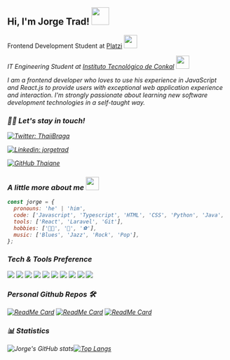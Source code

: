 <h2> Hi, I'm Jorge Trad! <img src="https://media2.giphy.com/media/26Fxy3Iz1ari8oytO/giphy.gif?cid=ecf05e47el1g5vacqxramx51ss2hgtzpawh0wfdk4peo7tb3&rid=giphy.gif&ct=s" width="40"></h2>

Frontend Development Student at <a href="https://platzi.com/">Platzi</a> <img src="https://media.giphy.com/media/WUlplcMpOCEmTGBtBW/giphy.gif" width="30">
</em></p>

<p><em>IT Engineering Student at <a href="http://www.itconkal.edu.mx/index.php/es/">Instituto Tecnológico de Conkal</a> <img src="https://media0.giphy.com/media/H6hfqd9oZqH09DCojn/giphy.gif?cid=ecf05e4725y18cabe5krg29rfroopif9zxg5kwkobbvbj44h&rid=giphy.gif&ct=s" width="30">

<p>I am a frontend developer who loves to use his experience in JavaScript and React.js to provide users with exceptional web application experience and interaction. I'm strongly passionate about learning new software development technologies in a self-taught way.</p>

### 👋🏻 Let's stay in touch!

[![Twitter: ThaiiBraga](https://img.shields.io/twitter/follow/jorge_trad?style=social)](https://twitter.com/jorge_trad)

[![Linkedin: jorgetrad](https://img.shields.io/badge/-jorgetrad-blue?style=flat-square&logo=Linkedin&logoColor=white&link=https://www.linkedin.com/in/jorgetrad/)](https://www.linkedin.com/in/jorgetrad/)

[![GitHub Thaiane](https://img.shields.io/github/followers/jorgetrad99?label=follow&style=social)](https://github.com/jorgetrad99)

### A little more about me <img src="https://media2.giphy.com/media/xThtayu2H2AUPzs1W0/giphy.gif?cid=ecf05e47xdz3i2h60du6j1la0uu79n5myqdkgfj6qmpyyp43&rid=giphy.gif&ct=s" width="30">

```js
const jorge = {
  pronouns: 'he' | 'him',
  code: ['Javascript', 'Typescript', 'HTML', 'CSS', 'Python', 'Java', 'PHP'],
  tools: ['React', 'Laravel', 'Git'],
  hobbies: ['🏃🏻', '🎸', '⚽️'],
  music: ['Blues', 'Jazz', 'Rock', 'Pop'],
};
```

### Tech & Tools Preference

<img src = "https://img.shields.io/badge/-HTML5-E34F26?style=flat&logo=html5&logoColor=white"> <img src = "https://img.shields.io/badge/-CSS3-1572B6?style=flat&logo=css3&logoColor=white">
<img src="https://img.shields.io/badge/-JavaScript-eed718?style=flat&logo=javascript&logoColor=ffffff">
<img src="https://img.shields.io/badge/-React-000000?style=flat&logo=react&logoColor=00c8ff">
<img src="https://img.shields.io/badge/-MySQL-F29111?style=flat&logo=mysql&logoColor=FFFFFF">
<img src="https://img.shields.io/badge/-Node.js-3C873A?style=flat&logo=Node.js&logoColor=white">
<img src="http://img.shields.io/badge/-Git-F1502F?style=flat&logo=git&logoColor=FFFFFF">
<img src="http://img.shields.io/badge/-Github-000000?style=flat&logo=github&logoColor=FFFFFF">
<img src="http://img.shields.io/badge/-VS%20Code-007ACC?style=flat&logo=visual%20studio%20code&logoColor=white">
<img src="http://img.shields.io/badge/-Heroku-430098?style=flat&logo=heroku&logoColor=white">

### Personal Github Repos 🛠

[![ReadMe Card](https://github-readme-stats.vercel.app/api/pin/?username=jorgetrad99&repo=frontend&show_owner=true&theme=tokyonight)](https://github.com/jorgetrad99/frontend)
[![ReadMe Card](https://github-readme-stats.vercel.app/api/pin/?username=jorgetrad99&repo=invoice-generator&show_owner=true&theme=tokyonight)](https://github.com/jorgetrad99/invoice-generator)
[![ReadMe Card](https://github-readme-stats.vercel.app/api/pin/?username=jorgetrad99&repo=sample-variance-excercise&show_owner=true&theme=tokyonight)](https://github.com/jorgetrad99/sample-variance-excercise)

### 📊 Statistics

![Jorge's GitHub stats](https://github-readme-stats.vercel.app/api?username=jorgetrad99&show_icons=true&theme=tokyonight)[![Top Langs](https://github-readme-stats.vercel.app/api/top-langs/?username=jorgetrad99&layout=compact&theme=tokyonight&hide=PHP,Blade)](https://github.com/jorgetrad99/github-readme-stats)

<!--
**jorgetrad99/jorgetrad99** is a ✨ _special_ ✨ repository because its `README.md` (this file) appears on your GitHub profile.

Here are some ideas to get you started:

- 🔭 I’m currently working on ...
- 🌱 I’m currently learning ...
- 👯 I’m looking to collaborate on ...
- 🤔 I’m looking for help with ...
- 💬 Ask me about ...
- 📫 How to reach me: ...
- 😄 Pronouns: ...
- ⚡ Fun fact: ...
-->
